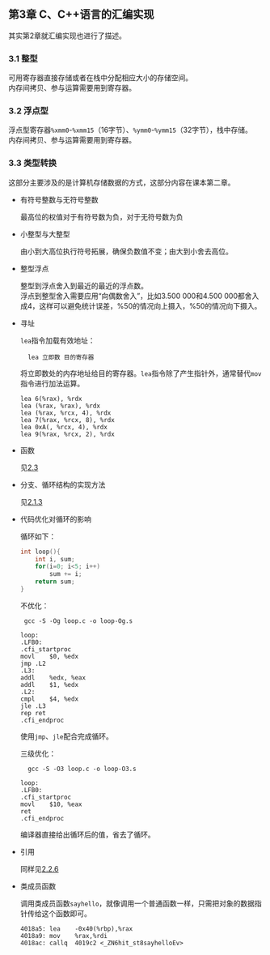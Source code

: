 ## 第3章 C、C++语言的汇编实现

其实第2章就汇编实现也进行了描述。

### 3.1 整型

可用寄存器直接存储或者在栈中分配相应大小的存储空间。  
内存间拷贝、参与运算需要用到寄存器。  
    
### 3.2 浮点型

浮点型寄存器`%xmm0`-`%xmm15`（16字节）、`%ymm0`-`%ymm15`（32字节），栈中存储。  
内存间拷贝、参与运算需要用到寄存器。  
    
### 3.3 类型转换
  
这部分主要涉及的是计算机存储数据的方式，这部分内容在课本第二章。  

+ 有符号整数与无符号整数
    
    最高位的权值对于有符号数为负，对于无符号数为负

+ 小整型与大整型
    
    由小到大高位执行符号拓展，确保负数值不变；由大到小舍去高位。
    
+ 整型浮点

    整型到浮点舍入到最近的最近的浮点数。  
    浮点到整型舍入需要应用“向偶数舍入”，比如3.500 000和4.500 000都舍入成4，这样可以避免统计误差，%50的情况向上摄入，%50的情况向下摄入。
    
+ 寻址

    `lea`指令加载有效地址：
        
        lea 立即数 目的寄存器
     
    将立即数处的内存地址给目的寄存器。`lea`指令除了产生指针外，通常替代`mov`指令进行加法运算。
    
    ```assembly
    lea 6(%rax), %rdx
    lea (%rax, %rax), %rdx
    lea (%rax, %rcx, 4), %rdx
    lea 7(%rax, %rcx, 8), %rdx
    lea 0xA(, %rcx, 4), %rdx
    lea 9(%rax, %rcx, 2), %rdx
    ```

+ 函数

    见[2.3 ](../chapter2/2.3.md)

+ 分支、循环结构的实现方法

    见[2.1.3](../chapter3/2.1.md)

+ 代码优化对循环的影响
    
    循环如下：
    ```c
    int loop(){
        int i, sum;
        for(i=0; i<5; i++)
            sum += i;
        return sum;
    }
    ```
    
    不优化：
    
       gcc -S -Og loop.c -o loop-Og.s
    
    ```assembly
    loop:
    .LFB0:
    .cfi_startproc
    movl    $0, %edx
    jmp .L2
    .L3:
    addl    %edx, %eax
    addl    $1, %edx
    .L2:
    cmpl    $4, %edx
    jle .L3
    rep ret
    .cfi_endproc
    ```
    使用`jmp`、`jle`配合完成循环。
     
    三级优化：
        
        gcc -S -O3 loop.c -o loop-O3.s
    
    ```assembly
    loop:
    .LFB0:
    .cfi_startproc
    movl    $10, %eax
    ret
    .cfi_endproc

    ```
    编译器直接给出循环后的值，省去了循环。

+ 引用
    
    同样见[2.2.6](../chapter2/2.2.md)

+ 类成员函数

    调用类成员函数`sayhello`，就像调用一个普通函数一样，只需把对象的数据指针传给这个函数即可。
    
    ```assembly
    4018a5:	lea    -0x40(%rbp),%rax
    4018a9:	mov    %rax,%rdi
    4018ac:	callq  4019c2 <_ZN6hit_st8sayhelloEv>
    ```

